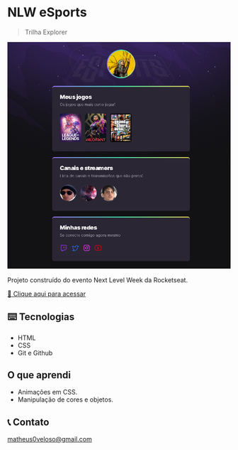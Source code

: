 # NLW eSports 
>Trilha Explorer

![preview](./.github/preview.png)

Projeto construído do evento Next Level Week da Rocketseat.

[🔗 Clique aqui para acessar](https://mathvels.github.io/NLW/)

## ⌨️ Tecnologias
- HTML
- CSS
- Git e Github

## O que aprendi
- Animações em CSS.
- Manipulação de cores e objetos.
 
 ## 📞 Contato

 matheus0veloso@gmail.com